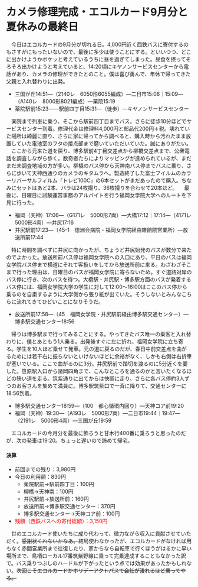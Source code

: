 # カメラ修理完成・エコルカード9月分と夏休みの最終日

<div class="section">　今日はエコルカードの9月分が切れる日。4,000円近く西鉄バスに寄付するのもさすがにもったいないので、最後に多少は使うことにする。といいつつ、どこに出かけようかボケッと考えているうちに昼を過ぎてしまった。昼食を摂ってそろそろ出かけようと考えていると、14:20頃にキヤノンサービスセンターから電話があり、カメラの修理ができたとのこと。僕は喜び勇んで、年休で帰ってきた父親と入れ替わりに出発。

* 三国が丘14:51―（2140レ　6050形6055編成）―二日市15:06｜15:09―（A140レ　8000形8021編成）―薬院15:19
* 薬院駅前15:23――駅前四丁目15:31―（徒歩）―キヤノンサービスセンター

　薬院まで列車に乗り、そこから駅前四丁目までバス。さらに徒歩10分ほどでサービスセンター到着。修理代金は修理料4,000円と部品代200円＋税。壊れていた場所は綺麗に直り、さらに家に帰ってから調べると、購入時から汚れたまま放置していた電池室のフタの接点部まで磨いていただいていた。誠にありがたい。 　ここから元来た道を戻り、博多駅前4丁目交差点から柳橋交差点まで、公衆電話を調査しながら歩く。数奇者たちによりマッピングが進められているが、まだまだ未調査地域の方が多い。柳橋のバス停から天神南バス停までバスに乗り、さらに歩いて天神西通りのカメラのキタムラへ。製造終了した富士フイルムのカラーリバーサルフィルム「トレビ100C」の6本セットがまだあったので購入。ちなみにセットはあと2本、バラは24枚撮り、36枚撮りを合わせて20本ほど。 　最後に、日曜日に試験運営事務のアルバイトを行う福岡女学院大学へのルートを下見に行った。

* 福岡（天神）17:06―（G171レ　5000形7両）―大橋17:12｜17:14―（4171レ　5000形4両）―井尻17:16
* 井尻駅前17:23―（45-1　徳洲会病院・福岡女学院経由雑餉隈営業所）―放送所前17:44

　特に時間を調べずに井尻に向かったが、ちょうど井尻始発のバスが数分で来たのでよかった。放送所前バス停は福岡女学院への入口にあり、平日のバスは福岡女学院バス停まで横道にそれて客扱いをしてから放送所前に来る。わざわざそこまで行った理由は、日曜日のバスが福岡女学院に寄らないため。すぐ道路対岸のバス停に行き、次のバスを待つ。大橋駅・井尻駅・博多駅方面のバスが発着するバス停には、福岡女学院大学の学生に対して12:00〜18:00はここのバス停から乗るのを自粛するように大学側から張り紙が出ていた。そうしないとみんなこちらに流れてきてひどいことになりそうだ。

* 放送所前17:58―（45　福岡女学院・井尻駅前経由博多駅交通センター）―博多駅交通センター18:56

　帰りは博多駅まで行ってみることにする。やってきたバス唯一の乗客と入れ替わりに、僕とあともう1人乗る。出発後すぐに左に折れ、福岡女学院に立ち寄る。学生を10人ほど乗せて発車。元の道に戻るのだが、春日中前交差点を曲がるためには若干右に振らないといけないほどに余裕がなく、しかも右側は右折車が塞いでいる。ここで曲がるのに3分。井尻駅前で踏切を渡るのに5分近くを要した。笹原駅入口から諸岡四角まで、こんなところを通るのかと言いたくなるほどの狭い道を走る。筑紫通りに出てからは快調に走り、さらに各バス停約3人ずつのお客さんを集めて満員に。博多駅筑紫口で一斉に降りて、交通センターに18:56到着。

* 博多駅交通センター18:59―（100　都心循環内回り）―天神コア前19:20
* 福岡（天神）19:30―（A193レ　5000形7両）―二日市19:44｜19:47―（2191レ　5000形4両）―三国が丘19:59

　エコルカードの今月分を最後に飾ろうと甘木行400番に乗ろうと思ったのだが、次の発車は19:20。ちょっと遅いので諦めて帰宅。

#### 決算

* 前回までの残り：3,980円
* 今日の利用額：830円
    * 薬院駅前→駅前四丁目：100円
    * 柳橋→天神南：100円
    * 井尻駅前→放送所前：160円
    * 放送所前→博多駅交通センター：370円
    * 博多駅交通センター→天神コア前：100円
* <span style="color:#FF0000;">残額（西鉄バスへの寄付総額）：3,150円</span>

　世のエコルカード使いたちに成り代わって、微力ながら収入に貢献させていただく。~~感謝状くれないかなあ。~~結局使わなかったが、エコルカードがなければ用もなく赤間営業所まで往復したり、家からなら自転車で行くほうがはるかに早い場所まで、鳥栖ローカル17番筑紫野線に乗って完乗達成することもなかった訳で。バス乗りつぶしのハードルが下がったという点では効果があったかもしれない。~~次回こそエコルカードかホリデーアクトパスで会社が潰れるほど乗ってやる。~~</div>